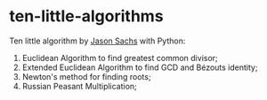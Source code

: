 # ten-little-algorithms
 Ten little algorithm by [Jason Sachs](https://www.embeddedrelated.com/showarticle/760.php) with Python:
 
 1. Euclidean Algorithm to find greatest common divisor;
 2. Extended Euclidean Algorithm to find GCD and Bézouts identity;
 3. Newton's method for finding roots;
 4. Russian Peasant Multiplication;
